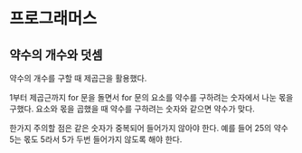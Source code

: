 # 프로그래머스

## 약수의 개수와 덧셈

약수의 개수를 구할 때 제곱근을 활용했다.

1부터 제곱근까지 for 문을 돌면서 for 문의 요소를 약수를 구하려는 숫자에서 나눈 몫을 구했다. 요소와 몫을 곱했을 때 약수를 구하려는 숫자와 같으면 약수가 맞다. 

한가지 주의할 점은 같은 숫자가 중복되어 들어가지 않아야 한다. 예를 들어 25의 약수 5는 몫도 5라서 5가 두번 들어가지 않도록 해야 한다.

